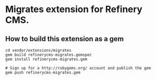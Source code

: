 # Migrates extension for Refinery CMS.

## How to build this extension as a gem

    cd vendor/extensions/migrates
    gem build refinerycms-migrates.gemspec
    gem install refinerycms-migrates.gem

    # Sign up for a http://rubygems.org/ account and publish the gem
    gem push refinerycms-migrates.gem